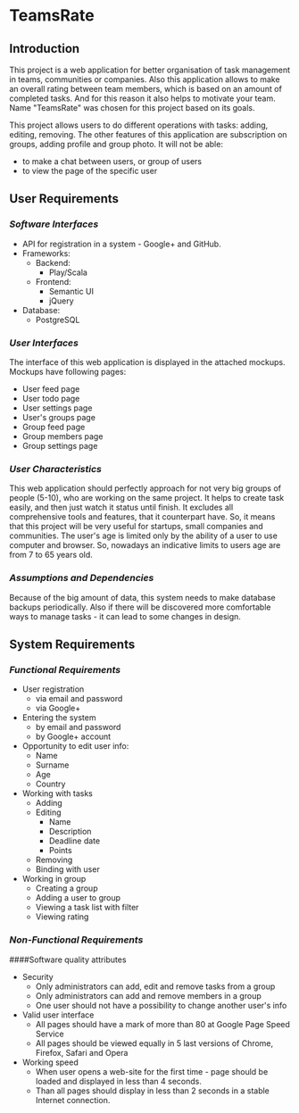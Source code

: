 # TeamsRate

## Introduction

This project is a web application for better organisation of task management in teams, communities or companies. Also this application allows to make an overall rating between team members, which is based on an amount of completed tasks. And for this reason it also helps to motivate your team. Name "TeamsRate" was chosen for this project based on its goals.

This project allows users to do different operations with tasks: adding, editing, removing. The other features of this application are subscription on groups, adding profile and group photo. It will not be able:

- to make a chat between users, or group of users
- to view the page of the specific user

## User Requirements

### _Software Interfaces_

- API for registration in a system - Google+ and GitHub.
- Frameworks:
  - Backend:
    - Play/Scala
  - Frontend:
    - Semantic UI
    - jQuery
- Database:
  - PostgreSQL

### _User Interfaces_

The interface of this web application is displayed in the attached mockups. Mockups have following pages:

- User feed page
- User todo page
- User settings page
- User's groups page
- Group feed page
- Group members page
- Group settings page

### _User Characteristics_

This web application should perfectly approach for not very big groups of people (5-10), who are working on the same project. It helps to create task easily, and then just watch it status until finish. It excludes all comprehensive tools and features, that it counterpart have. So, it means that this project will be very useful for startups, small companies and communities. The user's age is limited only by the ability of a user to use computer and browser. So, nowadays an indicative limits to users age are from 7 to 65 years old.

### _Assumptions and Dependencies_

Because of the big amount of data, this system needs to make database backups periodically. Also if there will be discovered more comfortable ways to manage tasks - it can lead to some changes in design.

## System Requirements

### _Functional Requirements_

- User registration
  - via email and password
  - via Google+
- Entering the system
  - by email and password
  - by Google+ account
- Opportunity to edit user info:
  - Name
  - Surname
  - Age
  - Country
- Working with tasks
  - Adding
  - Editing
    - Name
    - Description
    - Deadline date
    - Points
  - Removing
  - Binding with user
- Working in group
  - Creating a group
  - Adding a user to group
  - Viewing a task list with filter
  - Viewing rating

### _Non-Functional Requirements_

####Software quality attributes

- Security
  - Only administrators can add, edit and remove tasks from a group
  - Only administrators can add and remove members in a group
  - One user should not have a possibility to change another user&#39;s info
- Valid user interface
  - All pages should have a mark of more than 80 at Google Page Speed Service
  - All pages should be viewed equally in 5 last versions of Chrome, Firefox, Safari and Opera
- Working speed
  - When user opens a web-site for the first time - page should be loaded and displayed in less than 4 seconds.
  - Than all pages should display in less than 2 seconds in a stable Internet connection.